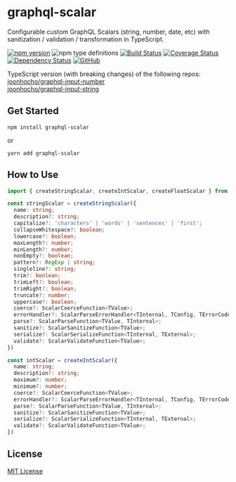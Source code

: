 # graphql-scalar
Configurable custom GraphQL Scalars (string, number, date, etc) with sanitization / validation / transformation in TypeScript.

[![npm version](https://badge.fury.io/js/graphql-scalar.svg)](https://badge.fury.io/js/graphql-scalar)
![npm type definitions](https://img.shields.io/npm/types/graphql-scalar.svg)
[![Build Status](https://travis-ci.org/joonhocho/graphql-scalar.svg?branch=master)](https://travis-ci.org/joonhocho/graphql-scalar)
[![Coverage Status](https://coveralls.io/repos/github/joonhocho/graphql-scalar/badge.svg?branch=master)](https://coveralls.io/github/joonhocho/graphql-scalar?branch=master)
[![Dependency Status](https://david-dm.org/joonhocho/graphql-scalar.svg)](https://david-dm.org/joonhocho/graphql-scalar)
[![GitHub](https://img.shields.io/github/license/joonhocho/graphql-scalar.svg)](https://github.com/joonhocho/graphql-scalar/blob/master/LICENSE)

TypeScript version (with breaking changes) of the following repos:  
[joonhocho/graphql-input-number](https://github.com/joonhocho/graphql-input-number)  
[joonhocho/graphql-input-string](https://github.com/joonhocho/graphql-input-string)  

## Get Started
```
npm install graphql-scalar
```
or
```
yarn add graphql-scalar
```

## How to Use
```typescript
import { createStringScalar, createIntScalar, createFloatScalar } from 'graphql-scalar';

const stringScalar = createStringScalar({
  name: string;
  description?: string;
  capitalize?: 'characters' | 'words' | 'sentences' | 'first';
  collapseWhitespace?: boolean;
  lowercase?: boolean;
  maxLength?: number;
  minLength?: number;
  nonEmpty?: boolean;
  pattern?: RegExp | string;
  singleline?: string;
  trim?: boolean;
  trimLeft?: boolean;
  trimRight?: boolean;
  truncate?: number;
  uppercase?: boolean;
  coerce?: ScalarCoerceFunction<TValue>;
  errorHandler?: ScalarParseErrorHandler<TInternal, TConfig, TErrorCode>;
  parse?: ScalarParseFunction<TValue, TInternal>;
  sanitize?: ScalarSanitizeFunction<TValue>;
  serialize?: ScalarSerializeFunction<TInternal, TExternal>;
  validate?: ScalarValidateFunction<TValue>;
})

const intScalar = createIntScalar({
  name: string;
  description?: string;
  maximum?: number;
  minimum?: number;
  coerce?: ScalarCoerceFunction<TValue>;
  errorHandler?: ScalarParseErrorHandler<TInternal, TConfig, TErrorCode>;
  parse?: ScalarParseFunction<TValue, TInternal>;
  sanitize?: ScalarSanitizeFunction<TValue>;
  serialize?: ScalarSerializeFunction<TInternal, TExternal>;
  validate?: ScalarValidateFunction<TValue>;
})
```

## License
[MIT License](https://github.com/joonhocho/graphql-scalar/blob/master/LICENSE)
